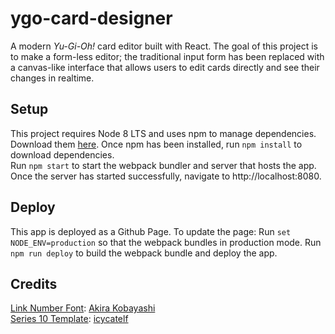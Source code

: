 # ygo-card-designer
A modern _Yu-Gi-Oh!_ card editor built with React. The goal of this project is to make a form-less editor; the traditional input form has been replaced with a canvas-like interface that allows users to edit cards directly and see their changes in realtime.

## Setup
This project requires Node 8 LTS and uses npm to manage dependencies. Download them [here](https://nodejs.org/en/). Once npm has been installed, run `npm install` to download dependencies.  
Run `npm start` to start the webpack bundler and server that hosts the app.  
Once the server has started successfully, navigate to http://localhost:8080.

## Deploy
This app is deployed as a Github Page. To update the page:
Run `set NODE_ENV=production` so that the webpack bundles in production mode.
Run `npm run deploy` to build the webpack bundle and deploy the app.

## Credits
[Link Number Font](https://www.onlinewebfonts.com/download/33eca39286a6787c56947f98727221fd): [Akira Kobayashi](https://www.onlinewebfonts.com/author/Akira_Kobayashi)  
[Series 10 Template](https://icycatelf.deviantart.com/art/YGO-Series-10-Master-PSD-676448168s): [icycatelf](https://icycatelf.deviantart.com/)
